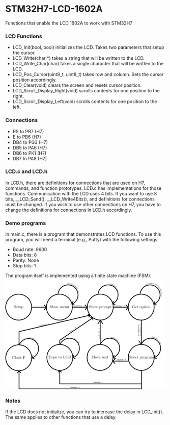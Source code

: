 # STM32H7-LCD-1602A
Functions that enable the LCD 1602A to work with STM32H7

<h3>
  LCD Functions
</h3>
<p>
  <ul>
    <li>
      LCD_Init(bool, bool) initializes the LCD. Takes two parameters that setup the cursor.
    </li>
    <li>
      LCD_Write(char *) takes a string that will be written to the LCD.
    </li>
    <li>
      LCD_Write_Char(char) takes a single character that will be written to the LCD.
    </li>
    <li>
      LCD_Pos_Cursor(uint8_t, uint8_t) takes row and column. Sets the cursor position accordingly.
    </li>
    <li>
      LCD_Clear(void) clears the screen and resets cursor position.
    </li>
    <li>
      LCD_Scroll_Display_Right(void) scrolls contents for one position to the right.
    </li>
    <li>
      LCD_Scroll_Display_Left(void) scrolls contents for one position to the left.
    </li>
  </ul>
</p>

<h3>
  Connections
</h3>
<p>
  <ul>
    <li>
      RS to PB7 (H7)
    </li>
    <li>
      E to PB6 (H7)
    </li>
    <li>
      DB4 to PG3 (H7)
    </li>
    <li>
      DB5 to PA6 (H7)
    </li>
    <li>
      DB6 to PK1 (H7)
    </li>
    <li>
      DB7 to PA8 (H7)
    </li>
  </ul>
</p>

<h3>
  LCD.c and LCD.h
</h3>
<p>
  In LCD.h, there are definitions for connections that are used on H7, commands, and function prototypes.
  LCD.c has implementations for those functions.
  Communication with the LCD uses 4 bits. If you want to use 8 bits, __LCD_Send(), __LCD_Write4Bits(), and definitions for connections must be changed.
  If you wish to use other connections on H7, you have to change the definitions for connections in LCD.h accordingly.
</p>

<h3>
  Demo programs
</h3>
<p>
  In main.c, there is a program that demonstrates LCD functions. To use this program, you will need a terminal (e.g., Putty) with the following settings:
  <ul>
    <li>
      Boud rate: 9600
    </li>
    <li>
      Data bits: 8
    </li>
    <li>
      Parity: None
    </li>
    <li>
      Stop bits: 1
    </li>
  </ul>
  The program itself is implemented using a finite state machine (FSM).
  <img src="FSM_LCD.png">
</p>

<h3>
  Notes
</h3>
<p>
  If the LCD does not initialize, you can try to increase the delay in LCD_Init(). The same applies 
  to other functions that use a delay.
</p>
